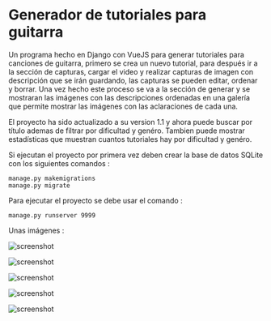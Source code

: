 # Generador de tutoriales para guitarra

Un programa hecho en Django con VueJS para generar tutoriales para canciones de guitarra, primero se crea un nuevo tutorial, para después ir a la sección de capturas, cargar el video y realizar capturas de imagen con descripción que se irán guardando, las capturas se pueden editar, ordenar y borrar. Una vez hecho este proceso se va a la sección de generar y se mostraran las imágenes con las descripciones ordenadas en una galería que permite mostrar las imágenes con las aclaraciones de cada una.

El proyecto ha sido actualizado a su version 1.1 y ahora puede buscar por título ademas de filtrar por dificultad y genéro. Tambien puede mostrar estadísticas que muestran cuantos tutoriales hay por dificultad y genéro.

Si ejecutan el proyecto por primera vez deben crear la base de datos SQLite con los siguientes comandos : 

```
manage.py makemigrations
manage.py migrate 
```

Para ejecutar el proyecto se debe usar el comando : 

```
manage.py runserver 9999
```

Unas imágenes :

![screenshot](https://blogger.googleusercontent.com/img/b/R29vZ2xl/AVvXsEj-d0MFXjbr5Qj2-Tmmv55Qp2Z9ei11_3J1zM_21EM0hwfBloau55ZaaBfYmFOrRZErLpzN163PNr40J2IrdlOz6eKlz07tBEiYpcjc4slA5sNA9VoQJz3PHTOhqqOtrzc_x2bMcZ6eSWq5Vp7ghH7JE3_1PRiRwa39LhSfEDDFwHxbwopoGsoi1ahupH8/s1897/uno.png)

![screenshot](https://blogger.googleusercontent.com/img/b/R29vZ2xl/AVvXsEgw4LxE6Hz8o4Vv-W5mS86LsZzPW5I7KAKil4pmc7H-IjVpKFW9xpv2zQG2qeY1PjuUrydZyi0OTVAxEVcravJZGKAA9XIMlYLmfAdFDbrT_STQQ2ijM2tMXUXYsT2RcBzyXDbvVezdNsKjKOzyF7UmT2Gi5acoCe8qq_aiKxvTzx_jM07fBgUgyCesoNQ/s1895/dos.png)

![screenshot](https://blogger.googleusercontent.com/img/b/R29vZ2xl/AVvXsEg3HPqMghtX-wHKiW081KGJQ-Ajnd-qAByb3MRPvNpXNOUJ2FqA6K7Z0KkIypqGvSM5aVBO4X8icShNPq-hQzllvrQq82pCDw7ePBLQYFf22JhizvJr2HRwUWS59AC_6tzvryx_B-LEJsY9PSPrfW5fXgwwaYR0DSUBg6hFNFg3pd7M2DR_6TA6ptup1O0/s1913/tres.png)

![screenshot](https://blogger.googleusercontent.com/img/b/R29vZ2xl/AVvXsEicdmweD0rceL5TQt5sl3moXILDckAQNjcle1wELaayzqce7E5xDmny__cYYniyYXFCUSJOStPgfp2oHTDe8FE4EsQAOc1j1NiECYvXvv_K7eYsbKf7hITpNVK9Zn08Qz4fQ7PmAWihlBMVoRg6pQOexPM64nJRcmmf5GTm90oxUjjPUs8A0MwT559hJmA/s1915/cuatro.png)

![screenshot](https://blogger.googleusercontent.com/img/b/R29vZ2xl/AVvXsEgXEy6xrswKVQe66-3pnUa6p8J53AIaudLYpCuzPZXO42zymS9c6RHiabfXOTyDbrFuOW3NNpuRssMzy1XX3_y5KsAARfa1Ggw4A5JnVZYVWOyJMHI6Vl_qAN9dR2FWo4Pa0IayaMTnd7Qek-ZWrK-e5h0nIJt_tYfXcaRBqgn4M8Gy5t5ZGovhnxRzuEg/s1906/cinco.png)
